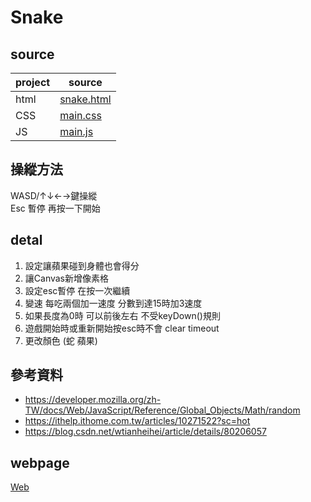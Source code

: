 # Snake

## source
| project | source |
| --- | --- |
| html | [snake.html](https://github.com/shain120/wp/blob/master/html/midterm/snake.html) |
| CSS | [main.css](https://github.com/shain120/wp/blob/master/html/midterm/main.css) |
| JS | [main.js](https://github.com/shain120/wp/blob/master/html/midterm/main.js) |
## 操縱方法
WASD/↑↓←→鍵操縱  
Esc 暫停 再按一下開始
## detal
1. 設定讓蘋果碰到身體也會得分
2. 讓Canvas新增像素格
3. 設定esc暫停 在按一次繼續
4. 變速 每吃兩個加一速度 分數到達15時加3速度
5. 如果長度為0時 可以前後左右 不受keyDown()規則
6. 遊戲開始時或重新開始按esc時不會 clear timeout
7. 更改顏色 (蛇 蘋果)
## 參考資料
* https://developer.mozilla.org/zh-TW/docs/Web/JavaScript/Reference/Global_Objects/Math/random
* https://ithelp.ithome.com.tw/articles/10271522?sc=hot
* https://blog.csdn.net/wtianheihei/article/details/80206057
## webpage
[Web](https://shain120.github.io/wp/html/midterm/snake.html)
